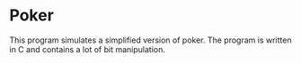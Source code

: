 # Poker
This program simulates a simplified version of poker. The program is written in C and contains a lot of bit manipulation.
